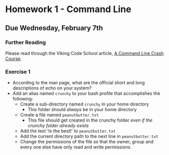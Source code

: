 # Homework 1 - Command Line

## Due Wednesday, February 7th

### Further Reading

Please read through the Viking Code School article, [A Command Line Crash Course](https://www.vikingcodeschool.com/web-development-basics/a-command-line-crash-course).

### Exercise 1

- According to the man page, what are the official short and long descriptions of echo on your system?
- Add an alias named `crunchy` to your bash profile that accomplishes the following:
  - Create a sub-directory named `crunchy` in your home directory
    - This folder should _always_ be in your home directory
  - Create a file named `peanutbutter.txt`
    - This file should get created in the crunchy folder _even if the crunchy folder already exists_
  - Add the text 'Is the best!' to `peanutbutter.txt`
  - Add the current directory path to the next line in `peanutbutter.txt`
  - Change the permissions of the file so that the owner, group and every one else have only read and write permissions.

